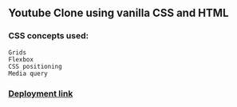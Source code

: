 ## Youtube Clone using vanilla CSS and HTML
### CSS concepts used:
```
Grids
Flexbox
CSS positioning
Media query

```
### [Deployment link](https://blueprisoner.github.io/youtube-clone/)

